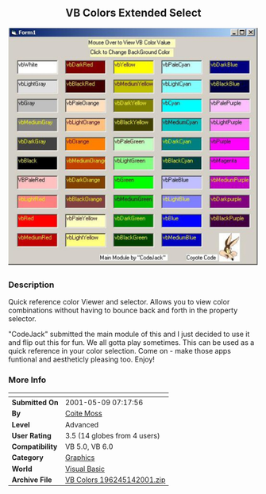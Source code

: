 ﻿<div align="center">

## VB Colors Extended Select

<img src="PIC20015142138395382.jpg">
</div>

### Description

Quick reference color Viewer and selector. Allows you to view color combinations without having to bounce back and forth in the property selector.

"CodeJack" submitted the main module of this and I just decided to use it and flip out this for fun. We all gotta play sometimes. This can be used as a quick reference in your color selection. Come on - make those apps funtional and aestheticly pleasing too. Enjoy!
 
### More Info
 


<span>             |<span>
---                |---
**Submitted On**   |2001-05-09 07:17:56
**By**             |[Coite Moss](https://github.com/Planet-Source-Code/PSCIndex/blob/master/ByAuthor/coite-moss.md)
**Level**          |Advanced
**User Rating**    |3.5 (14 globes from 4 users)
**Compatibility**  |VB 5\.0, VB 6\.0
**Category**       |[Graphics](https://github.com/Planet-Source-Code/PSCIndex/blob/master/ByCategory/graphics__1-46.md)
**World**          |[Visual Basic](https://github.com/Planet-Source-Code/PSCIndex/blob/master/ByWorld/visual-basic.md)
**Archive File**   |[VB Colors 196245142001\.zip](https://github.com/Planet-Source-Code/coite-moss-vb-colors-extended-select__1-23183/archive/master.zip)








